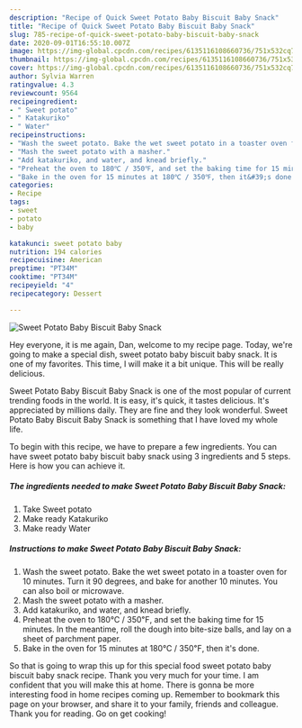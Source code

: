 ```yaml
---
description: "Recipe of Quick Sweet Potato Baby Biscuit Baby Snack"
title: "Recipe of Quick Sweet Potato Baby Biscuit Baby Snack"
slug: 785-recipe-of-quick-sweet-potato-baby-biscuit-baby-snack
date: 2020-09-01T16:55:10.007Z
image: https://img-global.cpcdn.com/recipes/6135116108660736/751x532cq70/sweet-potato-baby-biscuit-baby-snack-recipe-main-photo.jpg
thumbnail: https://img-global.cpcdn.com/recipes/6135116108660736/751x532cq70/sweet-potato-baby-biscuit-baby-snack-recipe-main-photo.jpg
cover: https://img-global.cpcdn.com/recipes/6135116108660736/751x532cq70/sweet-potato-baby-biscuit-baby-snack-recipe-main-photo.jpg
author: Sylvia Warren
ratingvalue: 4.3
reviewcount: 9564
recipeingredient:
- " Sweet potato"
- " Katakuriko"
- " Water"
recipeinstructions:
- "Wash the sweet potato. Bake the wet sweet potato in a toaster oven for 10 minutes. Turn it 90 degrees, and bake for another 10 minutes. You can also boil or microwave."
- "Mash the sweet potato with a masher."
- "Add katakuriko, and water, and knead briefly."
- "Preheat the oven to 180℃ / 350℉, and set the baking time for 15 minutes. In the meantime, roll the dough into bite-size balls, and lay on a sheet of parchment paper."
- "Bake in the oven for 15 minutes at 180℃ / 350℉, then it&#39;s done."
categories:
- Recipe
tags:
- sweet
- potato
- baby

katakunci: sweet potato baby 
nutrition: 194 calories
recipecuisine: American
preptime: "PT34M"
cooktime: "PT34M"
recipeyield: "4"
recipecategory: Dessert

---
```



![Sweet Potato Baby Biscuit Baby Snack](https://img-global.cpcdn.com/recipes/6135116108660736/751x532cq70/sweet-potato-baby-biscuit-baby-snack-recipe-main-photo.jpg)

Hey everyone, it is me again, Dan, welcome to my recipe page. Today, we're going to make a special dish, sweet potato baby biscuit baby snack. It is one of my favorites. This time, I will make it a bit unique. This will be really delicious.



Sweet Potato Baby Biscuit Baby Snack is one of the most popular of current trending foods in the world. It is easy, it's quick, it tastes delicious. It's appreciated by millions daily. They are fine and they look wonderful. Sweet Potato Baby Biscuit Baby Snack is something that I have loved my whole life.


To begin with this recipe, we have to prepare a few ingredients. You can have sweet potato baby biscuit baby snack using 3 ingredients and 5 steps. Here is how you can achieve it.

<!--inarticleads1-->

##### The ingredients needed to make Sweet Potato Baby Biscuit Baby Snack:

1. Take  Sweet potato
1. Make ready  Katakuriko
1. Make ready  Water




<!--inarticleads2-->

##### Instructions to make Sweet Potato Baby Biscuit Baby Snack:

1. Wash the sweet potato. Bake the wet sweet potato in a toaster oven for 10 minutes. Turn it 90 degrees, and bake for another 10 minutes. You can also boil or microwave.
1. Mash the sweet potato with a masher.
1. Add katakuriko, and water, and knead briefly.
1. Preheat the oven to 180℃ / 350℉, and set the baking time for 15 minutes. In the meantime, roll the dough into bite-size balls, and lay on a sheet of parchment paper.
1. Bake in the oven for 15 minutes at 180℃ / 350℉, then it&#39;s done.




So that is going to wrap this up for this special food sweet potato baby biscuit baby snack recipe. Thank you very much for your time. I am confident that you will make this at home. There is gonna be more interesting food in home recipes coming up. Remember to bookmark this page on your browser, and share it to your family, friends and colleague. Thank you for reading. Go on get cooking!
